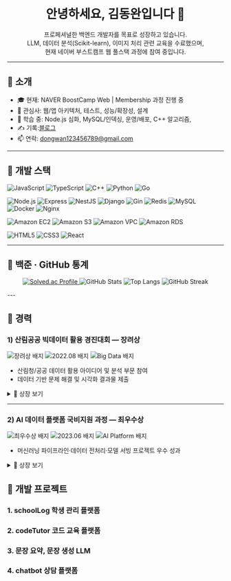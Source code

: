 <!-- 인사 -->
<h1 align="center">안녕하세요, 김동완입니다 👋</h1>
<p align="center">
  프로페셔널한 백엔드 개발자를 목표로 성장하고 있습니다.<br/>
  LLM, 데이터 분석(Scikit-learn), 이미지 처리 관련 교육을 수료했으며,<br/>
  현재 네이버 부스트캠프 웹 풀스택 과정에 참여 중입니다.
</p>

---

## 👤 소개
- 🎓 현재: NAVER BoostCamp Web | Membership 과정 진행 중
- 💼 관심사: 웹/앱 아키텍처, 테스트, 성능/확장성, 설계 
- 🧠 학습 중: Node.js 심화, MySQL/인덱싱, 운영/배포, C++ 알고리즘, 
- ✍️ 기록:[블로그](https://kimdwan-dev.blogspot.com/)
- 📫 연락: dongwan123456789@gmail.com

---

## 🧰 개발 스택
<!-- Languages -->
<p>
  <img src="https://img.shields.io/badge/JavaScript-ES202x-000?logo=javascript" alt="JavaScript"/>
  <img src="https://img.shields.io/badge/TypeScript-4%2B-000?logo=typescript" alt="TypeScript"/>
  <img src="https://img.shields.io/badge/C%2B%2B-17-000?logo=c%2B%2B" alt="C++"/>
  <img src="https://img.shields.io/badge/Python-3.11-000?logo=python" alt="Python"/>
  <img src="https://img.shields.io/badge/Go-1.22-000?logo=go" alt="Go"/>
</p>

<!-- Backend / Infra -->
<p>
  <img src="https://img.shields.io/badge/Node.js-18%2B-000?logo=nodedotjs" alt="Node.js"/>
  <img src="https://img.shields.io/badge/Express-000?logo=express" alt="Express"/>
  <img src="https://img.shields.io/badge/NestJS-000?logo=nestjs" alt="NestJS"/>
  <img src="https://img.shields.io/badge/Django-000?logo=django" alt="Django"/>
  <img src="https://img.shields.io/badge/Gin-000?logo=go" alt="Gin"/>
  <img src="https://img.shields.io/badge/Redis-000?logo=redis" alt="Redis"/>
  <img src="https://img.shields.io/badge/MySQL-000?logo=mysql" alt="MySQL"/>
  <img src="https://img.shields.io/badge/Docker-000?logo=docker" alt="Docker"/>
  <img src="https://img.shields.io/badge/Nginx-000?logo=nginx" alt="Nginx"/>
</p>

<!-- Cloud -->
<p>
  <img src="https://img.shields.io/badge/AWS-EC2-000?logo=amazonaws" alt="Amazon EC2"/>
  <img src="https://img.shields.io/badge/AWS-S3-000?logo=amazonaws" alt="Amazon S3"/>
  <img src="https://img.shields.io/badge/AWS-VPC-000?logo=amazonaws" alt="Amazon VPC"/>
  <img src="https://img.shields.io/badge/AWS-RDS-000?logo=amazonaws" alt="Amazon RDS"/>
</p>

<!-- Frontend -->
<p>
  <img src="https://img.shields.io/badge/HTML5-000?logo=html5" alt="HTML5"/>
  <img src="https://img.shields.io/badge/CSS3-000?logo=css3" alt="CSS3"/>
  <img src="https://img.shields.io/badge/React-000?logo=react" alt="React"/>
</p>

---

## 🧩 백준 · GitHub 통계
<p align="center">
  <!-- Baekjoon solved.ac 티어 배지 -->
  <a href="https://solved.ac/profile/naxtto" target="_blank">
    <img src="https://mazassumnida.wtf/api/v2/generate_badge?boj=naxtto" alt="Solved.ac Profile"/>
  </a>

  <!-- GitHub 통계 카드 -->
  <img src="https://github-readme-stats.vercel.app/api?username=KimDwDev&show_icons=true&hide_rank=false" alt="GitHub Stats"/>
  <img src="https://github-readme-stats.vercel.app/api/top-langs/?username=KimDwDev&layout=compact" alt="Top Langs"/>

  <!-- 커밋 스트릭 -->
  <img src="https://streak-stats.demolab.com?user=KimDwDev" alt="GitHub Streak"/>
</p>
---

## 👔 경력

### 1) 산림공공 빅데이터 활용 경진대회 — 장려상
<p>
  <img src="https://img.shields.io/badge/수상-장려상-orange?style=flat-square" alt="장려상 배지" />
  <img src="https://img.shields.io/badge/일자-2022.08-999?style=flat-square" alt="2022.08 배지" />
  <img src="https://img.shields.io/badge/분야-Big%20Data-0f766e?style=flat-square" alt="Big Data 배지" />
</p>

- 산림청/공공 데이터 활용 아이디어 및 분석 부문 참여  
- 데이터 기반 문제 해결 및 시각화 결과물 제출

<details>
  <summary>📜 상장 보기</summary>
  <img width="595" height="801" alt="산림공공 빅데이터 활용 경진대회 장려상 상장" src="https://github.com/user-attachments/assets/18eb7544-724f-4e29-b7e0-27ee6f78c54c" />
</details>

---

### 2) AI 데이터 플랫폼 국비지원 과정 — 최우수상
<p>
  <img src="https://img.shields.io/badge/수상-최우수상-brightgreen?style=flat-square" alt="최우수상 배지" />
  <img src="https://img.shields.io/badge/일자-2023.06-999?style=flat-square" alt="2023.06 배지" />
  <img src="https://img.shields.io/badge/분야-AI%20Platform-2563eb?style=flat-square" alt="AI Platform 배지" />
</p>

- 머신러닝 파이프라인·데이터 전처리·모델 서빙 프로젝트 우수 성과

<details>
  <summary>📜 상장 보기</summary>
  추후 추가
</details>


## 🧪 개발 프로젝트

### 1. schoolLog 학생 관리 플랫폼

### 2. codeTutor 코드 교육 플랫폼

### 3. 문장 요약, 문장 생성 LLM 

### 4. chatbot 상담 플랫폼


